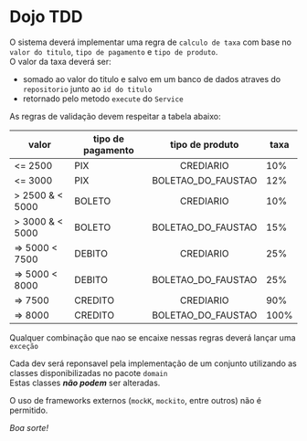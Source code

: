 # Dojo TDD

O sistema deverá implementar uma regra de `calculo de taxa` com base no `valor do titulo`, `tipo de pagamento`
e `tipo de produto`.  
O valor da taxa deverá ser:

* somado ao valor do titulo e salvo em um banco de dados atraves do `repositorio` junto ao `id do titulo`
* retornado pelo metodo `execute` do `Service`   

As regras de validação devem respeitar a tabela abaixo:

| valor           | tipo de pagamento |  tipo de produto   | taxa |
|-----------------|-------------------|:------------------:|------|
| <= 2500         | PIX               |     CREDIARIO      | 10%  |
| <= 3000         | PIX               |     BOLETAO_DO_FAUSTAO      | 12%  |
| > 2500 & < 5000 | BOLETO            | CREDIARIO | 10%  |
| > 3000 & < 5000 | BOLETO            | BOLETAO_DO_FAUSTAO | 15%  |
| => 5000  < 7500 | DEBITO            |     CREDIARIO      | 25%  |
| => 5000  < 8000 | DEBITO            |     BOLETAO_DO_FAUSTAO      | 25%  |
| => 7500         | CREDITO           | CREDIARIO | 90%  |
| => 8000         | CREDITO           | BOLETAO_DO_FAUSTAO | 100%  |


Qualquer combinação que nao se encaixe nessas regras deverá lançar uma `exceção`

Cada dev será reponsavel pela implementação de um conjunto utilizando as classes disponibilizadas no pacote `domain`  
Estas classes _**não podem**_ ser alteradas.

O uso de frameworks externos (`mockK`, `mockito`, entre outros) não é permitido.

_Boa sorte!_
